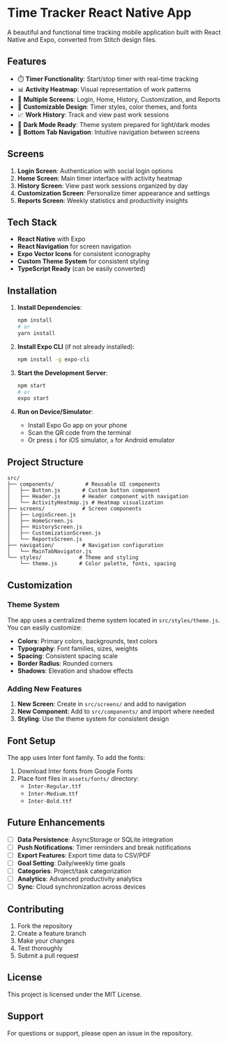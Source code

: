 # Time Tracker React Native App

A beautiful and functional time tracking mobile application built with React Native and Expo, converted from Stitch design files.

## Features

- ⏱️ **Timer Functionality**: Start/stop timer with real-time tracking
- 📊 **Activity Heatmap**: Visual representation of work patterns
- 📱 **Multiple Screens**: Login, Home, History, Customization, and Reports
- 🎨 **Customizable Design**: Timer styles, color themes, and fonts
- 📈 **Work History**: Track and view past work sessions
- 🌙 **Dark Mode Ready**: Theme system prepared for light/dark modes
- 📱 **Bottom Tab Navigation**: Intuitive navigation between screens

## Screens

1. **Login Screen**: Authentication with social login options
2. **Home Screen**: Main timer interface with activity heatmap
3. **History Screen**: View past work sessions organized by day
4. **Customization Screen**: Personalize timer appearance and settings
5. **Reports Screen**: Weekly statistics and productivity insights

## Tech Stack

- **React Native** with Expo
- **React Navigation** for screen navigation
- **Expo Vector Icons** for consistent iconography
- **Custom Theme System** for consistent styling
- **TypeScript Ready** (can be easily converted)

## Installation

1. **Install Dependencies**:
   ```bash
   npm install
   # or
   yarn install
   ```

2. **Install Expo CLI** (if not already installed):
   ```bash
   npm install -g expo-cli
   ```

3. **Start the Development Server**:
   ```bash
   npm start
   # or
   expo start
   ```

4. **Run on Device/Simulator**:
   - Install Expo Go app on your phone
   - Scan the QR code from the terminal
   - Or press `i` for iOS simulator, `a` for Android emulator

## Project Structure

```
src/
├── components/          # Reusable UI components
│   ├── Button.js       # Custom button component
│   ├── Header.js       # Header component with navigation
│   └── ActivityHeatmap.js # Heatmap visualization
├── screens/            # Screen components
│   ├── LoginScreen.js
│   ├── HomeScreen.js
│   ├── HistoryScreen.js
│   ├── CustomizationScreen.js
│   └── ReportsScreen.js
├── navigation/         # Navigation configuration
│   └── MainTabNavigator.js
└── styles/            # Theme and styling
    └── theme.js       # Color palette, fonts, spacing
```

## Customization

### Theme System
The app uses a centralized theme system located in `src/styles/theme.js`. You can easily customize:

- **Colors**: Primary colors, backgrounds, text colors
- **Typography**: Font families, sizes, weights
- **Spacing**: Consistent spacing scale
- **Border Radius**: Rounded corners
- **Shadows**: Elevation and shadow effects

### Adding New Features

1. **New Screen**: Create in `src/screens/` and add to navigation
2. **New Component**: Add to `src/components/` and import where needed
3. **Styling**: Use the theme system for consistent design

## Font Setup

The app uses Inter font family. To add the fonts:

1. Download Inter fonts from Google Fonts
2. Place font files in `assets/fonts/` directory:
   - `Inter-Regular.ttf`
   - `Inter-Medium.ttf`
   - `Inter-Bold.ttf`

## Future Enhancements

- [ ] **Data Persistence**: AsyncStorage or SQLite integration
- [ ] **Push Notifications**: Timer reminders and break notifications
- [ ] **Export Features**: Export time data to CSV/PDF
- [ ] **Goal Setting**: Daily/weekly time goals
- [ ] **Categories**: Project/task categorization
- [ ] **Analytics**: Advanced productivity analytics
- [ ] **Sync**: Cloud synchronization across devices

## Contributing

1. Fork the repository
2. Create a feature branch
3. Make your changes
4. Test thoroughly
5. Submit a pull request

## License

This project is licensed under the MIT License.

## Support

For questions or support, please open an issue in the repository.
